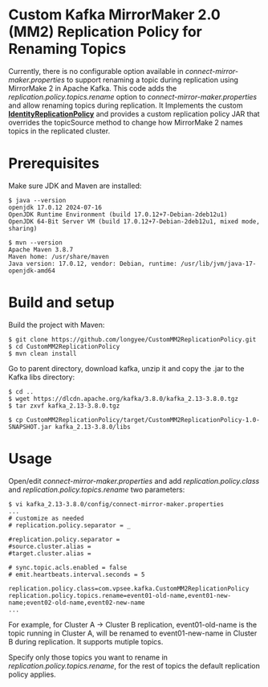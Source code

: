 # Custom Kafka MirrorMaker 2.0 (MM2) Replication Policy for Renaming Topics

Currently, there is no configurable option available in *connect-mirror-maker.properties* to support renaming a topic during replication using MirrorMake 2 in Apache Kafka. This code adds the *replication.policy.topics.rename* option to *connect-mirror-maker.properties* and allow renaming topics during replication.  It Implements the custom [**IdentityReplicationPolicy**](https://github.com/apache/kafka/blob/3.8.0/connect/mirror-client/src/main/java/org/apache/kafka/connect/mirror/IdentityReplicationPolicy.java) and provides a custom replication policy JAR that overrides the topicSource method to change how MirrorMake 2 names topics in the replicated cluster.

Prerequisites
=====

Make sure JDK and Maven are installed:
```
$ java --version
openjdk 17.0.12 2024-07-16
OpenJDK Runtime Environment (build 17.0.12+7-Debian-2deb12u1)
OpenJDK 64-Bit Server VM (build 17.0.12+7-Debian-2deb12u1, mixed mode, sharing)

$ mvn --version
Apache Maven 3.8.7
Maven home: /usr/share/maven
Java version: 17.0.12, vendor: Debian, runtime: /usr/lib/jvm/java-17-openjdk-amd64
```

Build and setup
=====
Build the project with Maven:
```
$ git clone https://github.com/longyee/CustomMM2ReplicationPolicy.git
$ cd CustomMM2ReplicationPolicy
$ mvn clean install
```

Go to parent directory, download kafka, unzip it and copy the .jar to the Kafka libs directory:
```
$ cd ..
$ wget https://dlcdn.apache.org/kafka/3.8.0/kafka_2.13-3.8.0.tgz
$ tar zxvf kafka_2.13-3.8.0.tgz

$ cp CustomMM2ReplicationPolicy/target/CustomMM2ReplicationPolicy-1.0-SNAPSHOT.jar kafka_2.13-3.8.0/libs
```

Usage
=====

Open/edit *connect-mirror-maker.properties* and add *replication.policy.class* and *replication.policy.topics.rename* two parameters:

```
$ vi kafka_2.13-3.8.0/config/connect-mirror-maker.properties
...
# customize as needed
# replication.policy.separator = _

#replication.policy.separator =
#source.cluster.alias =
#target.cluster.alias =

# sync.topic.acls.enabled = false
# emit.heartbeats.interval.seconds = 5

replication.policy.class=com.vpsee.kafka.CustomMM2ReplicationPolicy
replication.policy.topics.rename=event01-old-name,event01-new-name;event02-old-name,event02-new-name
...
```
For example, for Cluster A -> Cluster B replication, event01-old-name is the topic running in Cluster A, will be renamed to event01-new-name in Cluster B during replication. It supports mutiple topics.

Specify only those topics you want to rename in *replication.policy.topics.rename*, for the rest of topics the default replication policy applies.


